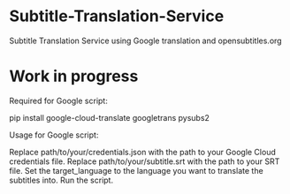 # Subtitle-Translation-Service
Subtitle Translation Service using Google translation and opensubtitles.org

# Work in progress 

Required for Google script:

pip install google-cloud-translate googletrans pysubs2

Usage for Google script:

Replace path/to/your/credentials.json with the path to your Google Cloud credentials file.
Replace path/to/your/subtitle.srt with the path to your SRT file.
Set the target_language to the language you want to translate the subtitles into.
Run the script.
